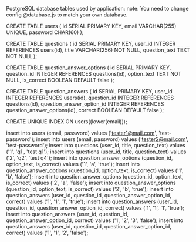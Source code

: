 PostgreSQL database tables used by application: note: You need to change config @database.js to match your own database.

CREATE TABLE users ( id SERIAL PRIMARY KEY, email VARCHAR(255) UNIQUE, password CHAR(60) );

CREATE TABLE questions ( id SERIAL PRIMARY KEY, user_id INTEGER REFERENCES users(id), title VARCHAR(256) NOT NULL, question_text TEXT NOT NULL );

CREATE TABLE question_answer_options ( id SERIAL PRIMARY KEY, question_id INTEGER REFERENCES questions(id), option_text TEXT NOT NULL, is_correct BOOLEAN DEFAULT false );

CREATE TABLE question_answers ( id SERIAL PRIMARY KEY, user_id INTEGER REFERENCES users(id), question_id INTEGER REFERENCES questions(id), question_answer_option_id INTEGER REFERENCES question_answer_options(id), correct BOOLEAN DEFAULT false );

CREATE UNIQUE INDEX ON users((lower(email)));

insert into users (email, password) values ('tester1@mail.com', 'test-password'); insert into users (email, password) values ('tester2@mail.com', 'test-password'); insert into questions (user_id, title, question_text) values ('1', 'q1', 'test q1'); insert into questions (user_id, title, question_text) values ('2', 'q2', 'test q4'); insert into question_answer_options (question_id, option_text, is_correct) values ('1', 'a', 'true'); insert into question_answer_options (question_id, option_text, is_correct) values ('1', 'b', 'false'); insert into question_answer_options (question_id, option_text, is_correct) values ('2', 'a', 'false'); insert into question_answer_options (question_id, option_text, is_correct) values ('2', 'b', 'true'); insert into question_answers (user_id, question_id, question_answer_option_id, correct) values ('1', '1', '1', 'true'); insert into question_answers (user_id, question_id, question_answer_option_id, correct) values ('1', '1', '1', 'true'); insert into question_answers (user_id, question_id, question_answer_option_id, correct) values ('1', '2', '3', 'false'); insert into question_answers (user_id, question_id, question_answer_option_id, correct) values ('1', '1', '2', 'false');
